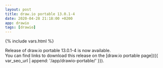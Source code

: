 ```yaml
---
layout: post
title: draw.io portable 13.0.1-4
date: 2020-04-28 21:18:00 +0200
app: drawio
tags: [drawio]
---
```

{% include vars.html %}

Release of draw.io portable 13.0.1-4 is now available.<br />
You can find links to download this release on the [draw.io portable page]({{ var_seo_url | append: '/app/drawio-portable/' }}).